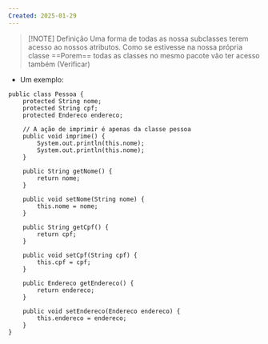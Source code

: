 ```yaml
---
Created: 2025-01-29
---
```



> [!NOTE] Definição
> Uma forma de todas as nossa subclasses terem acesso ao nossos atributos. Como se estivesse na nossa própria classe
> ==Porem== todas as classes no mesmo pacote vão ter acesso também (Verificar) 


- Um exemplo:

```
public class Pessoa {  
    protected String nome;  
    protected String cpf;  
    protected Endereco endereco;  
  
    // A ação de imprimir é apenas da classe pessoa
    public void imprime() {  
        System.out.println(this.nome);  
        System.out.println(this.nome);  
    }  
      
    public String getNome() {  
        return nome;  
    }  
  
    public void setNome(String nome) {  
        this.nome = nome;  
    }  
  
    public String getCpf() {  
        return cpf;  
    }  
  
    public void setCpf(String cpf) {  
        this.cpf = cpf;  
    }  
  
    public Endereco getEndereco() {  
        return endereco;  
    }  
  
    public void setEndereco(Endereco endereco) {  
        this.endereco = endereco;  
    }  
}
```


